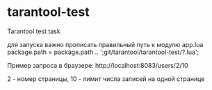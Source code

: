 # tarantool-test
Tarantool test task

для запуска важно прописать правильный путь к модулю
app.lua
package.path = package.path .. ';git/tarantool/tarantool-test/?.lua';

Пример запроса в браузере:
http://localhost:8083/users/2/10

2 - номер страницы, 10 - лимит числа записей на одной странице
